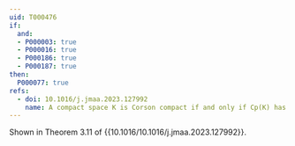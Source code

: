 ```yaml
---
uid: T000476
if:
  and:
  - P000003: true
  - P000016: true
  - P000186: true
  - P000187: true
then:
  P000077: true 
refs:
  - doi: 10.1016/j.jmaa.2023.127992
    name: A compact space K is Corson compact if and only if Cp(K) has a dense lc-scattered subspace (Tkachuk)
---
```


Shown in Theorem 3.11 of {{10.1016/10.1016/j.jmaa.2023.127992}}.
